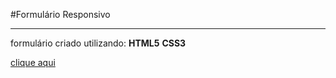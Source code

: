 #Formulário Responsivo 
***
formulário criado utilizando: 
**HTML5**
**CSS3**

[clique aqui](https://rodrigofuster.github.io/formulario-responsivo-HTML-CSS/)
